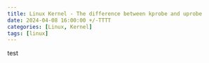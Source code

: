 ```yaml
---
title: Linux Kernel - The difference between kprobe and uprobe
date: 2024-04-08 16:00:00 +/-TTTT
categories: [Linux, Kernel]
tags: [linux]
---
```

test
